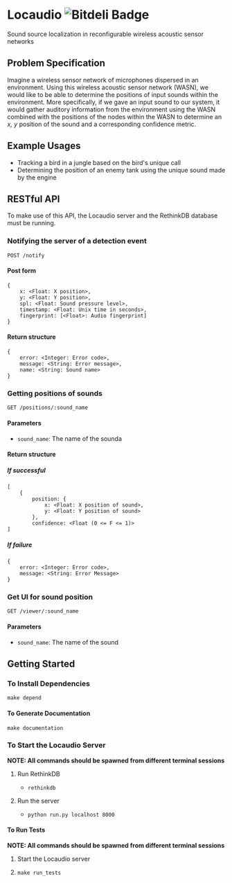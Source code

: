 Locaudio ![Bitdeli Badge](https://d2weczhvl823v0.cloudfront.net/wallarelvo/locaudio/trend.png)
========
Sound source localization in reconfigurable wireless acoustic sensor networks

## Problem Specification
Imagine a wireless sensor network of microphones dispersed in an environment. Using this wireless acoustic sensor network (WASN), we would like to be able to determine the positions of input sounds within the environment. More specifically, if we gave an input sound to our system, it would gather auditory information from the environment using the WASN combined with the positions of the nodes within the WASN to determine an *x, y* position of the sound and a corresponding confidence metric.

## Example Usages
- Tracking a bird in a jungle based on the bird's unique call
- Determining the position of an enemy tank using the unique sound made by the engine

## RESTful API 
To make use of this API, the Locaudio server and the RethinkDB database must be running.

### Notifying the server of a detection event
	
	POST /notify
	
#### Post form

	{
		x: <Float: X position>,
		y: <Float: Y position>,
		spl: <Float: Sound pressure level>,
		timestamp: <Float: Unix time in seconds>,
		fingerprint: [<Float>: Audio fingerprint]
	}

#### Return structure
	
	{
		error: <Integer: Error code>,
		message: <String: Error message>,
		name: <String: Sound name>
	}

### Getting positions of sounds

	GET /positions/:sound_name


#### Parameters
	
- `sound_name`: The name of the sounda

#### Return structure
##### If successful

	[
		{
			position: {
				x: <Float: X position of sound>,
				y: <Float: Y position of sound>
			},
			confidence: <Float (0 <= F <= 1)>
	]

##### If failure

	{
		error: <Integer: Error code>,
		message: <String: Error Message>
	}

### Get UI for sound position

	GET /viewer/:sound_name
	
#### Parameters
	
- `sound_name`: The name of the sound

## Getting Started
### To Install Dependencies
`make depend`

#### To Generate Documentation
`make documentation`

### To Start the Locaudio Server
**NOTE: All commands should be spawned from different terminal sessions**

1. Run RethinkDB
	- `rethinkdb`

1. Run the server
	-  `python run.py localhost 8000`

#### To Run Tests
**NOTE: All commands should be spawned from different terminal sessions**

1. Start the Locaudio server
	
1. `make run_tests`

